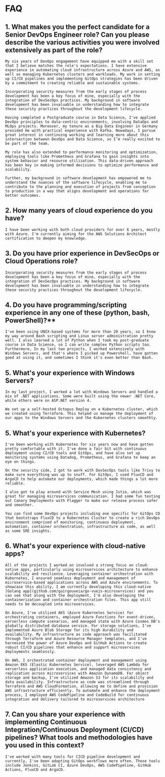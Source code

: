 # FAQ

## 1. **What makes you the perfect candidate for a Senior DevOps Engineer role? Can you please describe the various activities you were involved extensively as part of the role?**

    My six years of DevOps engagement have equipped me with a skill set that I believe matches the role's expectations. I have extensive experience in automating cloud infrastructure across Azure and AWS, as well as managing Kubernetes clusters and workloads. My work in setting up CI/CD pipelines and implementing GitOps strategies has been driven by a commitment to creating reliable and sustainable systems.

    Incorporating security measures from the early stages of process development has been a key focus of mine, especially with the integration of DevSecOps practices. My background in software development has been invaluable in understanding how to integrate these security practices throughout the development lifecycle.

    Having completed a Postgraduate course in Data Science, I've applied DevOps principles to data-centric environments, involving DataOps and MLOps projects. Moreover, my tenure as a Big Data Engineer in Germany provided me with practical experience with Kafka. Nowadays, I pursue great interest in continuing working and learning more about this intersection between DevOps and Data Science, so I’m really excited to be part of the team.

    My role has also extended to performance monitoring and optimization, employing tools like Prometheus and Grafana to gain insights into system behavior and resource utilization. This data-driven approach has been key in making informed decisions to optimize performance and scalability.

    Further, my background in software development has empowered me to understand the nuances of the software lifecycle, enabling me to contribute to the planning and execution of projects from conception to production in a way that aligns development and operations for better outcomes.

## 2. **How many years of cloud experience do you have?**

    I have been working with both cloud providers for over 6 years, mostly with Azure. I'm currently aiming for the AWS Solutions Architect certification to deepen my knowledge. 

## 3. **Do you have prior experience in DevSecOps or Cloud Operations role?**

    Incorporating security measures from the early stages of process development has been a key focus of mine, especially with the integration of DevSecOps practices. My background in software development has been invaluable in understanding how to integrate these security practices throughout the development lifecycle.

## 4. Do you have programming/scripting experience in any one of these (python, bash, PowerShell)?**

    I've been using UNIX-based systems for more than 20 years, so I know my way around Bash scripting and Linux server administration pretty well. I also learned a lot of Python when I took my post-graduate course in Data Science, so I can write complex Python scripts too. Furthermore, In my last two projects, I worked extensively with Windows Servers, and that's where I picked up Powershell, have gotten good at using it, and sometimes I think it's even better than Bash.

## 5. What's your experience with Windows Servers?
    
    In my last project, I worked a lot with Windows Servers and handled a mix of .NET applications. Some were built using the newer .NET Core, while others were on ASP.NET version 4.
    
    We set up a self-hosted Octopus Deploy on a Kubernetes cluster, which we created using Terraform. This helped us manage the deployment of our apps to the Windows Servers and the Kubernetes clusters smoothly.

## 5. What's your experience with Kubernetes?

    I've been working with Kubernetes for six years now and have gotten pretty comfortable with it. I've done a fair bit with continuous deployment using CI/CD tools and GitOps, and have also set up monitoring systems using Datadog, Prometheus, and Grafana to keep an eye on things.
    
    On the security side, I got to work with DevSecOps tools like Trivy to make sure everything was up to snuff. For GitOps, I used FluxCD and ArgoCD to help automate our deployments, which made things a lot more reliable.
    
    I also got to play around with Service Mesh using Istio, which was great for managing microservices communication. I had some fun testing out Canary Deployments with Flagger to make our release process safer and smoother.
    
    You can find some DevOps projects including one specific for GitOps CD that bootstraps FluxCD to a Kubernetes Cluster to create a rich DevOps environment comprised of monitoring, continuous deployment, automation, container orchestration, infrastructure as code, as well as some SRE insights.

## 6. What's your experience with cloud-native apps?

    All of the projects I worked on involved a strong focus on cloud-native apps, particularly using microservices architecture to enhance scalability and resilience. Leveraging container orchestration with Kubernetes, I ensured seamless deployment and management of microservice-based applications across AWS and Azure environments. To showcase this ability, I am currently developing this cloud-native [Golang app](github.com/guirgouveia/go-vuejs-microservices) and you can see that along with the deployment, I'm also developing the containerization and container orchestration files. This app still needs to be decoupled into microservices.  
        
    On Azure, I've utilized AKS (Azure Kubernetes Service) for orchestrating containers, employed Azure Functions for event-driven, serverless compute scenarios, and managed state with Azure Cosmos DB's globally distributed database service. For storage solutions, I've implemented Azure Blob Storage for its high durability and availability. My infrastructure as code approach was facilitated through Terraform and Azure Resource Manager templates, and I've harnessed the power of Azure DevOps and GitHub Actions to create robust CI/CD pipelines that enhance and support microservices deployments seamlessly.

    On AWS, I orchestrated container deployment and management using Amazon EKS (Elastic Kubernetes Service), leveraged AWS Lambda for serverless application execution, and managed data consistency and replication across microservices with Amazon DynamoDB. For object storage and backup, I've utilized Amazon S3 for its scalability and data availability. Infrastructure as code was streamlined through Terraform and AWS CloudFormation, allowing me to define and provision AWS infrastructure efficiently. To automate and enhance the deployment process, I employed AWS CodePipeline and CodeBuild for continuous integration and delivery tailored to microservices architecture

## 7. Can you share your experience with implementing Continuous Integration/Continuous Deployment (CI/CD) pipelines? What tools and methodologies have you used in this context?

    I've worked with many tools for CICD pipeline development and currently, I've been adopting GitOps workflows more often. These tools include Jenkins, GitLab CI, Azure DevOps, AWS CodePipeline, GitHub Actions, FluxCD and ArgoCD.
